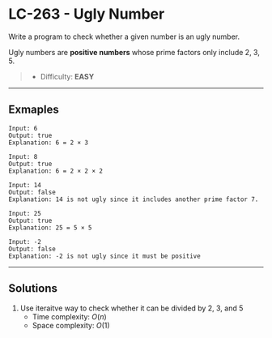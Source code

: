 # LC-263 - Ugly Number

Write a program to check whether a given number is an ugly number.

Ugly numbers are **positive numbers** whose prime factors only include 2, 3, 5.

> * Difficulty: **EASY**

---
## Exmaples

```
Input: 6
Output: true
Explanation: 6 = 2 × 3
```

```
Input: 8
Output: true
Explanation: 6 = 2 × 2 × 2
```

```
Input: 14
Output: false 
Explanation: 14 is not ugly since it includes another prime factor 7.
```

```
Input: 25
Output: true
Explanation: 25 = 5 × 5
```

```
Input: -2
Output: false
Explanation: -2 is not ugly since it must be positive
```

---
## Solutions

1. Use iteraitve way to check whether it can be divided by 2, 3, and 5
    * Time complexity: $O(n)$
    * Space complexity: $O(1)$